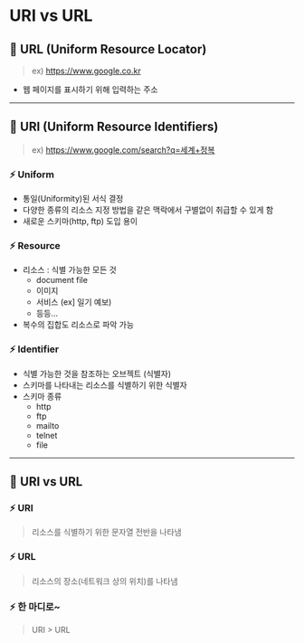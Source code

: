# URI vs URL

## 📌 URL (Uniform Resource Locator)
> ex) https://www.google.co.kr  
- 웹 페이지를 표시하기 위해 입력하는 주소 <br>


---

## 📌 URI (Uniform Resource Identifiers)

> ex) https://www.google.com/search?q=세계+정복

### ⚡️ Uniform 

- 통일(Uniformity)된 서식 결정
- 다양한 종류의 리소스 지정 방법을 같은 맥락에서 구별없이 취급할 수 있게 함
- 새로운 스키마(http, ftp) 도입 용이

### ⚡️ Resource 

- 리소스 : 식별 가능한 모든 것
  - document file
  - 이미지
  - 서비스 (ex] 일기 예보)
  - 등등...
- 복수의 집합도 리소스로 파악 가능

### ⚡️ Identifier 

- 식별 가능한 것을 참조하는 오브젝트 (식별자)
- 스키마를 나타내는 리소스를 식별하기 위한 식별자
- 스키마 종류
  - http
  - ftp
  - mailto
  - telnet
  - file

--- 

## 📌 URI vs URL

### ⚡️ URI
> 리소스를 식별하기 위한 문자열 전반을 나타냄

### ⚡️ URL
> 리소스의 장소(네트워크 상의 위치)를 나타냄

### ⚡️ 한 마디로~
> URI > URL






